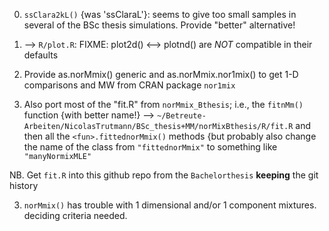 

0. `ssClara2kL()` {was 'ssClaraL'}: seems to give too small samples in
	several of the BSc thesis simulations.  Provide "better" alternative!

0. --> `R/plot.R`: FIXME: plot2d() <--> plotnd() are *NOT* compatible in their defaults

1. Provide  as.norMmix() generic and   as.norMmix.nor1mix()  to get 1-D
   comparisons and MW<n>  from CRAN package  `nor1mix`

2. Also port most of the "fit.R" from `norMmix_Bthesis`; i.e., the  `fitnMm()`
  function {with better name!} -->
  `~/Betreute-Arbeiten/NicolasTrutmann/BSc_thesis+MM/norMixBthesis/R/fit.R`
  and then all  the   `<fun>.fittednorMmix()`  methods
  {but probably also change the name of the class from
  `"fittednorMmix"` to something like
  `"manyNormixMLE"`

  NB. Get `fit.R` into this github repo from the `Bachelorthesis` **keeping** the git history
  
  
3. `norMmix()` has trouble with 1 dimensional and/or 1 component mixtures. 
   deciding criteria needed.
